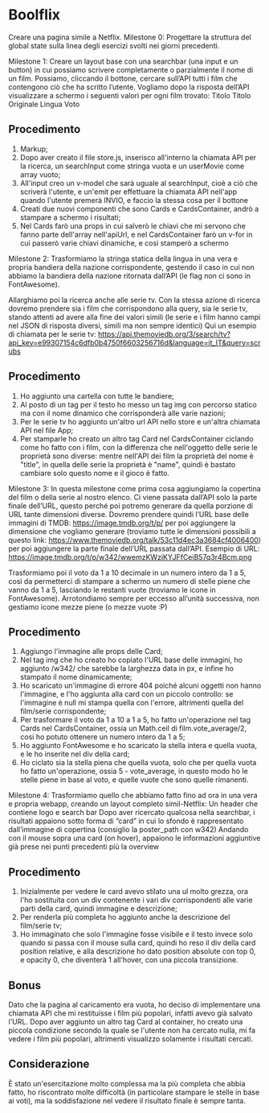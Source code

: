 Boolflix
===
Creare una pagina simile a Netflix.
Milestone 0:
Progettare la struttura del global state sulla linea degli esercizi svolti nei giorni precedenti.

Milestone 1:
Creare un layout base con una searchbar (una input e un button) in cui possiamo scrivere completamente o parzialmente il nome di un film. Possiamo, cliccando il  bottone, cercare sull’API tutti i film che contengono ciò che ha scritto l’utente.
Vogliamo dopo la risposta dell’API visualizzare a schermo i seguenti valori per ogni film trovato: 
Titolo
Titolo Originale
Lingua
Voto
## Procedimento
1. Markup;
2. Dopo aver creato il file store.js, inserisco all'interno la chiamata API per la ricerca, un searchInput come stringa vuota e un userMovie come array vuoto;
3. All'input creo un v-model che sarà uguale al searchInput, cioè a ciò che scriverà l'utente, e un'emit per effettuare la chiamata API nell'app quando l'utente premerà INVIO, e faccio la stessa cosa per il bottone
4. Creati due nuovi componenti che sono Cards e CardsContainer, andrò a stampare a schermo i risultati;
5. Nel Cards farò una props in cui salverò le chiavi che mi servono che fanno parte dell'array nell'apiUrl, e nel CardsContainer farò un v-for in cui passerò varie chiavi dinamiche, e cosi stamperò a schermo

Milestone 2:
Trasformiamo la stringa statica della lingua in una vera e propria bandiera della nazione corrispondente, gestendo il caso in cui non abbiamo la bandiera della nazione ritornata dall’API (le flag non ci sono in FontAwesome).

Allarghiamo poi la ricerca anche alle serie tv. Con la stessa azione di ricerca dovremo prendere sia i film che corrispondono alla query, sia le serie tv, stando attenti ad avere alla fine dei valori simili (le serie e i film hanno campi nel JSON di risposta diversi, simili ma non sempre identici)
Qui un esempio di chiamata per le serie tv:
https://api.themoviedb.org/3/search/tv?api_key=e99307154c6dfb0b4750f6603256716d&language=it_IT&query=scrubs
## Procedimento
1. Ho aggiunto una cartella con tutte le bandiere;
2. Al posto di un tag per il testo ho messo un tag img con percorso statico ma con il nome dinamico che corrisponderà alle varie nazioni;
3. Per le serie tv ho aggiunto un'altro url API nello store e un'altra chiamata API nel file App;
4. Per stamparle ho creato un altro tag Card nel CardsContainer ciclando come ho fatto con i film, con la differenza che nell'oggetto delle serie le proprietà sono diverse: mentre nell'API dei film la proprietà del nome è "title", in quella delle serie la proprietà è "name", quindi è bastato cambiare solo questo nome e il gioco è fatto.


Milestone 3:
In questa milestone come prima cosa aggiungiamo la copertina del film o della serie al nostro elenco. Ci viene passata dall’API solo la parte finale dell’URL, questo perché poi potremo generare da quella porzione di URL tante dimensioni diverse. Dovremo prendere quindi l’URL base delle immagini di TMDB: https://image.tmdb.org/t/p/ per poi aggiungere la dimensione che vogliamo generare (troviamo tutte le dimensioni possibili a questo link: https://www.themoviedb.org/talk/53c11d4ec3a3684cf4006400) per poi aggiungere la parte finale dell’URL passata dall’API.
Esempio di URL:
https://image.tmdb.org/t/p/w342/wwemzKWzjKYJFfCeiB57q3r4Bcm.png

Trasformiamo poi il voto da 1 a 10 decimale in un numero intero da 1 a 5, così da permetterci di stampare a schermo un numero di stelle piene che vanno da 1 a 5, lasciando le restanti vuote (troviamo le icone in FontAwesome).
Arrotondiamo sempre per eccesso all’unità successiva, non gestiamo icone mezze piene (o mezze vuote :P)
## Procedimento
1. Aggiungo l'immagine alle props delle Card;
2. Nel tag img che ho creato ho copiato l'URL base delle immagini, ho aggiunto /w342/ che sarebbe la larghezza data in px, e infine ho stampato il nome dinamicamente;
3. Ho scaricato un'immagine di errore 404 poiché alcuni oggetti non hanno l'immagine, e l'ho aggiunta alla card con un piccolo controllo: se l'immagine è null mi stampa quella con l'errore, altrimenti quella del film/serie corrispondente;
4. Per trasformare il voto da 1 a 10 a 1 a 5, ho fatto un'operazione nel tag Cards nel CardsContainer, ossia un Math.ceil di film.vote_average/2, cosi ho potuto ottenere un numero intero da 1 a 5;
5. Ho aggiunto FontAwesome e ho scaricato la stella intera e quella vuota, e le ho inserite nel div della card;
6. Ho ciclato sia la stella piena che quella vuota, solo che per quella vuota ho fatto un'operazione, ossia 5 - vote_average, in questo modo ho le stelle piene in base al voto, e quelle vuote che sono quelle rimanenti.

Milestone 4:
Trasformiamo quello che abbiamo fatto fino ad ora in una vera e propria webapp, creando un layout completo simil-Netflix:
Un header che contiene logo e search bar
Dopo aver ricercato qualcosa nella searchbar, i risultati appaiono sotto forma di “card” in cui lo sfondo è rappresentato dall’immagine di copertina (consiglio la poster_path con w342)
Andando con il mouse sopra una card (on hover), appaiono le informazioni aggiuntive già prese nei punti precedenti più la overview
## Procedimento
1. Inizialmente per vedere le card avevo stilato una ul molto grezza, ora l'ho sostituita con un div contenente i vari div corrispondenti alle varie parti della card, quindi immagine e descrizione;
2. Per renderla più completa ho aggiunto anche la descrizione del film/serie tv;
3. Ho immaginato che solo l'immagine fosse visibile e il testo invece solo quando si passa con il mouse sulla card, quindi ho reso il div della card position relative, e alla descrizione ho dato position absolute con top 0, e opacity 0, che diventerà 1 all'hover, con una piccola transizione.

## Bonus
Dato che la pagina al caricamento era vuota, ho deciso di implementare una chiamata API che mi restituisse i film più popolari, infatti avevo già salvato l'URL.
Dopo aver aggiunto un altro tag Card al container, ho creato una piccola condizione secondo la quale se l'utente non ha cercato nulla, mi fa vedere i film più popolari, altrimenti visualizzo solamente i risultati cercati.

## Considerazione
È stato un'esercitazione molto complessa ma la più completa che abbia fatto, ho riscontrato molte difficoltà (in particolare stampare le stelle in base ai voti), ma la soddisfazione nel vedere il risultato finale è sempre tanta.


